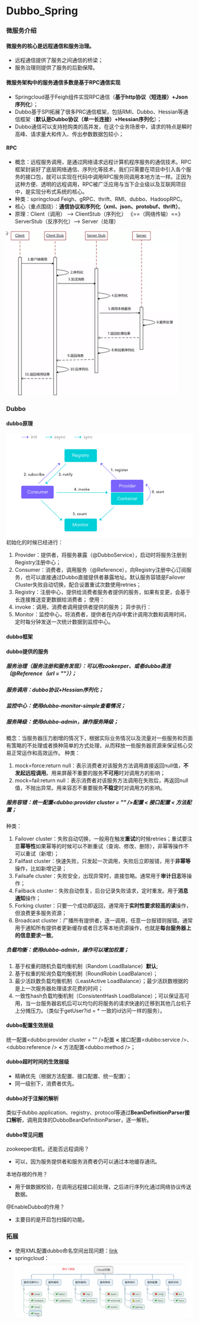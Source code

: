 # Dubbo_Spring



### 微服务介绍
#### 微服务的核心是远程通信和服务治理。
- 远程通信提供了服务之间通信的桥梁；
- 服务治理则提供了服务的后勤保障。  
#### 微服务架构中的服务通信多数是基于RPC通信实现
- Springcloud基于Feigh组件实现RPC通信（**基于http协议（短连接）+Json序列化**）；
- Dubbo基于SPI拓展了很多PRC通信框架，包括RMI、Dubbo、Hessian等通信框架（**默认是Dubbo协议（单一长连接）+Hessian序列化**）；
- Dubbo通信可以支持抢购类的高并发，在这个业务场景中，请求的特点是瞬时高峰、请求量大和传入、传出参数数据包较小；
#### RPC
- 概念：远程服务调用，是通过网络请求远程计算机程序服务的通信技术。RPC框架封装好了底层网络通信、序列化等技术，我们只需要在项目中引入各个服务的接口包，就可以实现在代码中调用RPC服务同调用本地方法一样。正因为这种方便、透明的远程调用，RPC被广泛应用与当下企业级以及互联网项目中，是实现分布式系统的核心。
- 种类：springcloud Feigh、gRPC、thrift、RMI、dubbo、HadoopRPC。
- 核心（重点围绕）：**通信协议和序列化（xml、json、protobuf、thrift）**。
- 原理：Client（调用） --> ClientStub（序列化） 《==（网络传输）==》 ServerStub（反序列化）--> Server（处理）

![image](https://github.com/HSshuo/PictureBed/blob/main/rpc.png)



### Dubbo
#### dubbo原理
![image](https://github.com/HSshuo/PictureBed/blob/main/dubbo.png)
初始化的时候已经进行：
1. Provider：提供者，将服务暴露（@DubboService），启动时将服务注册到Registry注册中心；
2. Consumer：消费者，调用服务（@Reference），向Registry注册中心订阅服务，也可以直接通过Dubbo直接提供者暴露地址。默认服务容错是Failover Cluster失败自动切换，配合设置重试次数使用retries；
3. Registry：注册中心，提供给消费者服务者提供的服务，如果有变更，会基于长连接推送变更数据给消费者；
使用：
4. invoke：调用，消费者调用提供者提供的服务；
异步执行：
5. Monitor：监控中心，将消费者，提供者在内存中累计调用次数和调用时间，定时每分钟发送一次统计数据到监控中心。


#### dubbo框架


#### dubbo提供的服务
##### 服务治理（服务注册和服务发现）：可以用zookeeper、或者dubbo直连（@Reference（url = ""））；
##### 服务调用：dubbo协议+Hessian序列化；
##### 监控中心：使用dubbo-monitor-simple查看情况；
##### 服务降级：使用dubbo-admin，操作服务降级；
概念：当服务器压力剧增的情况下，根据实际业务情况以及流量对一些服务和页面有策略的不处理或者换种简单的方式处理，从而释放一些服务器资源来保证核心交易正常运作和高效运作。
种类：
1. mock=force:return null：表示消费者对该服务方法调用直接返回null值，**不发起远程调用**。用来屏蔽不重要的服务**不可用**时对调用方的影响；
2. mock=fail:return null：表示消费者对该服务方法调用在失败后，再返回null值，不抛出异常。用来容忍不重要服务**不稳定**时对调用方的影响。

##### 服务容错：统一配置<dubbo:provider cluster = "" />配置 < 接口配置 < 方法配置；
种类：
1. Failover cluster：失败自动切换，一般用在触发**重试**的时候retries；重试要注意**幂等性**如果幂等的时候可以不断重试（查询、修改、删除），非幂等操作不可以重试（新增）；
2. Failfast cluster：快速失败，只发起一次调用，失败后立即报错，用于**非幂等**操作，比如新增记录；
3. Failsafe cluster：失败安全，出现异常时，直接忽略。通常用于**审计日志**等操作；
4. Failback cluster：失败自动恢复，后台记录失败请求，定时重发。用于**消息通知**操作；
5. Forking cluster：只要一个成功即返回，通常用于**实时性要求较高的读**操作，但浪费更多服务资源；
6. Broadcast cluster：广播所有提供者，逐一调用，任意一台报错则报错。通常用于通知所有提供者更新缓存或者日志等本地资源操作，也就是**每台服务器上的信息要求一致**。

##### 负载均衡：使用dubbo-admin，操作可以增加权重；
1. 基于权重的随机负载均衡机制（Random LoadBalance）**默认**;
2. 基于权重的轮询负载均衡机制（RoundRobin LoadBalance）；
3. 最少活跃数负载均衡机制（LeastActive LoadBalance）；最少活跃数根据的是上一次服务器处理请求花费的时间；
4. 一致性hash负载均衡机制（ConsistentHash LoadBalance）；可以保证高可用，当一台服务器宕机后可以均匀的将服务的请求快速的迁移到其他几台机子上分摊压力。（类似于getUser?id = * 一致的id访问一样的服务）。


#### dubbo配置生效层级
统一配置<dubbo:provider cluster = "" />配置 **<** 接口配置<dubbo:service />、<dubbo:reference /> **<** 方法配置<dubbo:method />；


#### dubbo超时时间的生效层级
- 精确优先（根据方法配置、接口配置、统一配置）；
- 同一级别下，消费者优先。


#### dubbo对于注解的解析
类似于dubbo.application、registry、protocol等通过**BeanDefinitionParser接口解析**，调用具体的DubboBeanDefinitionParser，逐一解析。


#### dubbo常见问题
zookeeper宕机，还能否远程调用？
- 可以，因为服务提供者和服务消费者仍可以通过本地缓存通讯。


本地存根的作用？
- 用于做数据校验，在调用远程接口前处理，之后进行序列化通过网络协议传送数据。


@EnableDubbo的作用？
- 主要目的是开启包扫描的功能。



### 拓展
- 使用XML配置dubbo命名空间出现问题：[link](https://blog.csdn.net/Ciel_Y/article/details/118895806)
- springcloud：![image](https://github.com/HSshuo/PictureBed/blob/main/springcloud.png)



